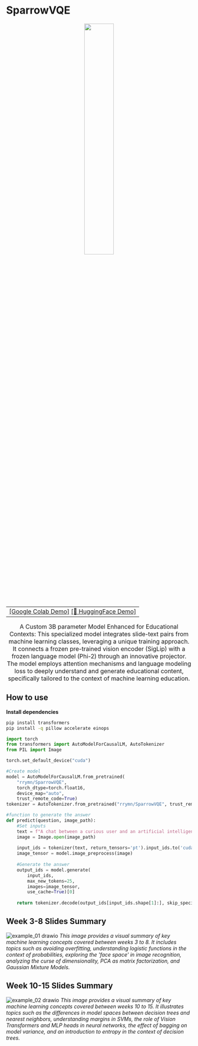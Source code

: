# SparrowVQE


<p align="center">
  <img src="https://cdn-uploads.huggingface.co/production/uploads/650c7fbb8ffe1f53bdbe1aec/DTjDSq2yG-5Cqnk6giPFq.jpeg" width="40%" height="auto"/>
</p>


<div class="center-div", align="center">
    <table width="100%" height="auto">
        <tr>
            <td align="center">
                <a href="https://colab.research.google.com/github/rrymn/SparrowVQE/blob/main/SparrowVQE_Demo.ipynb">[Google Colab Demo]</a>
                <a href="https://huggingface.co/spaces/rrymn/SparrowVQE">[🤗 HuggingFace Demo]</a>
            </td>
        </tr>
    </table>
</div>




<p align='center', style='font-size: 16px;' >A Custom 3B parameter Model Enhanced for Educational Contexts: This specialized model integrates slide-text pairs from machine learning classes, leveraging a unique training approach. It connects a frozen pre-trained vision encoder (SigLip) with a frozen language model (Phi-2) through an innovative projector. The model employs attention mechanisms and language modeling loss to deeply understand and generate educational content, specifically tailored to the context of machine learning education. </p>

## How to use


**Install dependencies**
```bash
pip install transformers 
pip install -q pillow accelerate einops
```


```Python
import torch
from transformers import AutoModelForCausalLM, AutoTokenizer
from PIL import Image

torch.set_default_device("cuda")

#Create model
model = AutoModelForCausalLM.from_pretrained(
    "rrymn/SparrowVQE", 
    torch_dtype=torch.float16, 
    device_map="auto",
    trust_remote_code=True)
tokenizer = AutoTokenizer.from_pretrained("rrymn/SparrowVQE", trust_remote_code=True)

#function to generate the answer
def predict(question, image_path):
    #Set inputs
    text = f"A chat between a curious user and an artificial intelligence assistant. The assistant gives helpful, detailed, and polite answers to the user's questions. USER: <image>\n{question}? ASSISTANT:"
    image = Image.open(image_path)
    
    input_ids = tokenizer(text, return_tensors='pt').input_ids.to('cuda')
    image_tensor = model.image_preprocess(image)
    
    #Generate the answer
    output_ids = model.generate(
        input_ids,
        max_new_tokens=25,
        images=image_tensor,
        use_cache=True)[0]
    
    return tokenizer.decode(output_ids[input_ids.shape[1]:], skip_special_tokens=True).strip()

```
## Week 3-8 Slides Summary
![example_01 drawio](https://github.com/YoushanZhang/AiAI/assets/126303071/45559c5d-e6e2-492c-bf93-97c8ff08852c)
*This image provides a visual summary of key machine learning concepts covered between weeks 3 to 8. It includes topics such as avoiding overfitting, understanding logistic functions in the context of probabilities, exploring the 'face space' in image recognition, analyzing the curse of dimensionality, PCA as matrix factorization, and Gaussian Mixture Models.*

## Week 10-15 Slides Summary
![example_02 drawio](https://github.com/YoushanZhang/AiAI/assets/126303071/d4ca8c6f-9068-4b81-a5eb-7b147dbb9034)
*This image provides a visual summary of key machine learning concepts covered between weeks 10 to 15. It illustrates topics such as the differences in model spaces between decision trees and nearest neighbors, understanding margins in SVMs, the role of Vision Transformers and MLP heads in neural networks, the effect of bagging on model variance, and an introduction to entropy in the context of decision trees.*

